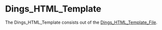 # Dings_HTML_Template

The Dings_HTML_Template consists out of the [Dings_HTML_Template_File](300000002.htm).
